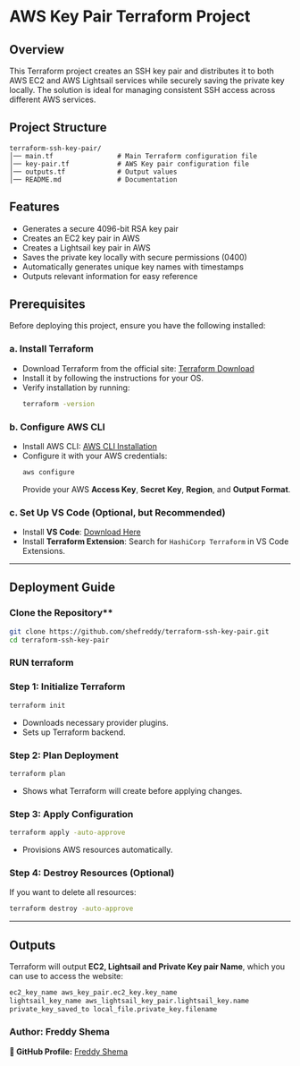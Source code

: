 # AWS Key Pair Terraform Project

## Overview

This Terraform project creates an SSH key pair and distributes it to both AWS EC2 and AWS Lightsail services while securely saving the private key locally. The solution is ideal for managing consistent SSH access across different AWS services.

## Project Structure
```
terraform-ssh-key-pair/
│── main.tf                # Main Terraform configuration file
│── key-pair.tf            # AWS Key pair configuration file
│── outputs.tf             # Output values
│── README.md              # Documentation
```

## Features

- Generates a secure 4096-bit RSA key pair
- Creates an EC2 key pair in AWS
- Creates a Lightsail key pair in AWS
- Saves the private key locally with secure permissions (0400)
- Automatically generates unique key names with timestamps
- Outputs relevant information for easy reference

## Prerequisites
Before deploying this project, ensure you have the following installed:

### a. Install Terraform
- Download Terraform from the official site: [Terraform Download](https://www.terraform.io/downloads)
- Install it by following the instructions for your OS.
- Verify installation by running:
  ```sh
  terraform -version
  ```

### b. Configure AWS CLI
- Install AWS CLI: [AWS CLI Installation](https://aws.amazon.com/cli/)
- Configure it with your AWS credentials:
  ```sh
  aws configure
  ```
  Provide your AWS **Access Key**, **Secret Key**, **Region**, and **Output Format**.

### c. Set Up VS Code (Optional, but Recommended)
- Install **VS Code**: [Download Here](https://code.visualstudio.com/)
- Install **Terraform Extension**: Search for `HashiCorp Terraform` in VS Code Extensions.

---

## **Deployment Guide**

### Clone the Repository**
```sh
git clone https://github.com/shefreddy/terraform-ssh-key-pair.git
cd terraform-ssh-key-pair
```
### RUN terraform

### **Step 1: Initialize Terraform**
```sh
terraform init
```
- Downloads necessary provider plugins.
- Sets up Terraform backend.

### **Step 2: Plan Deployment**
```sh
terraform plan
```
- Shows what Terraform will create before applying changes.

### **Step 3: Apply Configuration**
```sh
terraform apply -auto-approve
```
- Provisions AWS resources automatically.

### **Step 4: Destroy Resources (Optional)**
If you want to delete all resources:
```sh
terraform destroy -auto-approve
```

---

## **Outputs**
Terraform will output **EC2, Lightsail and Private Key pair Name**, which you can use to access the website:
```sh
ec2_key_name aws_key_pair.ec2_key.key_name
lightsail_key_name aws_lightsail_key_pair.lightsail_key.name
private_key_saved_to local_file.private_key.filename
```

### **Author: Freddy Shema**

**📌 GitHub Profile:** [Freddy Shema](https://github.com/shefreddy)

